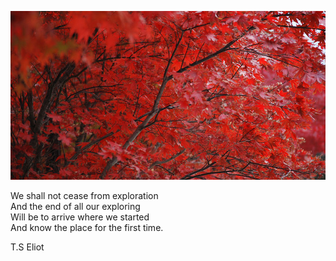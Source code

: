 ![Test Image 4](https://github.com/Josiexm14/Josiexm14.github.io/raw/master/_red_leaves_free.jpg)

We shall not cease from exploration  
And the end of all our exploring  
Will be to arrive where we started  
And know the place for the first time.  

T.S Eliot 


